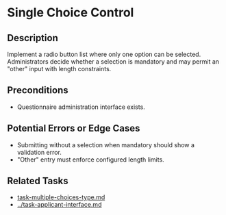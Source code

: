 # Single Choice Control

## Description
Implement a radio button list where only one option can be selected. Administrators decide whether a selection is mandatory and may permit an "other" input with length constraints.

## Preconditions
- Questionnaire administration interface exists.

## Potential Errors or Edge Cases
- Submitting without a selection when mandatory should show a validation error.
- "Other" entry must enforce configured length limits.

## Related Tasks
- [task-multiple-choices-type.md](task-multiple-choices-type.md)
- [../task-applicant-interface.md](../task-applicant-interface.md)
